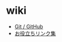 # wiki

- [Git / GitHub](https://github.com/kobe-pablo/wiki/blob/main/docs/git-and-github.md)
- [お役立ちリンク集](https://github.com/kobe-pablo/wiki/blob/main/docs/awesome-articles.md)
